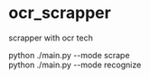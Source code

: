 # ocr_scrapper
scrapper with ocr tech

python ./main.py --mode scrape   
python ./main.py --mode recognize 